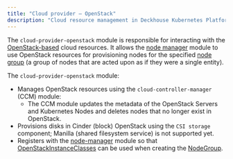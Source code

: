 ```yaml
---
title: "Cloud provider — OpenStack"
description: "Cloud resource management in Deckhouse Kubernetes Platform using OpenStack."
---
```


The `cloud-provider-openstack` module is responsible for interacting with the [OpenStack-based](https://www.openstack.org/) cloud resources. It allows the [node manager](../../modules/node-manager/) module to use OpenStack resources for provisioning nodes for the specified [node group](../../modules/node-manager/cr.html#nodegroup) (a group of nodes that are acted upon as if they were a single entity).

The `cloud-provider-openstack` module:
- Manages OpenStack resources using the `cloud-controller-manager` (CCM) module:
  * The CCM module updates the metadata of the  OpenStack Servers and Kubernetes Nodes and deletes nodes that no longer exist in OpenStack.
- Provisions disks in Cinder (block) OpenStack using the `CSI storage` component; Manilla (shared filesystem service) is not supported yet.
- Registers with the [node-manager](../../modules/node-manager/) module so that [OpenStackInstanceClasses](cr.html#openstackinstanceclass) can be used when creating the [NodeGroup](../../modules/node-manager/cr.html#nodegroup).
